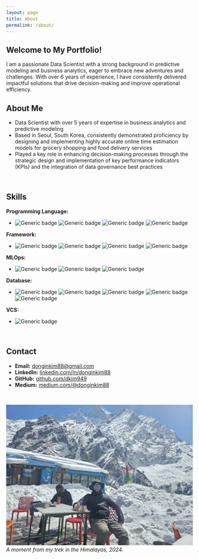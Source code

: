 ```yaml
---
layout: page
title: About
permalink: /about/
---
```


## Welcome to My Portfolio!
I am a passionate Data Scientist with a strong background in predictive modeling and business analytics, eager to embrace new adventures and challenges. With over 6 years of experience, I have consistently delivered impactful solutions that drive decision-making and improve operational efficiency.
<br>

## About Me
- Data Scientist with over 5 years of expertise in business analytics and predictive modeling
- Based in Seoul, South Korea, consistently demonstrated proficiency by designing and implementing highly accurate online time estimation models for grocery shopping and food delivery services
- Played a key role in enhancing decision-making processes through the strategic design and implementation of key performance indicators (KPIs) and the integration of data governance best practices
<br>




## Skills
**Programming Language:**
-  ![Generic badge](https://img.shields.io/badge/python-3776AB?style=for-the-badge&logo=python&logoColor=white) ![Generic badge](https://img.shields.io/badge/r-276DC3?style=for-the-badge&logo=r&logoColor=white) ![Generic badge](https://img.shields.io/badge/scala-DC322F?style=for-the-badge&logo=scala&logoColor=white) ![Generic badge](https://img.shields.io/badge/linux-FCC624?style=for-the-badge&logo=linux&logoColor=white) 
  
**Framework:**
- ![Generic badge](https://img.shields.io/badge/-sklearn-F7931E?style=for-the-badge&logo=scikit-learn&logoColor=white) ![Generic badge](https://img.shields.io/badge/-Tensorflow-FF6F00?style=for-the-badge&logo=Tensorflow&logoColor=white) ![Generic badge](https://img.shields.io/badge/-keras-D00000?style=for-the-badge&logo=keras&logoColor=white) ![Generic badge](https://img.shields.io/badge/-pytorch-EE4C2C?style=for-the-badge&logo=pytorch&logoColor=white)

**MLOps:** 
- ![Generic badge](https://img.shields.io/badge/-mlflow-0194E2?style=for-the-badge&logo=mlflow&logoColor=white) ![Generic badge](https://img.shields.io/badge/-kedro-FFC900?style=for-the-badge&logo=kedro&logoColor=white) ![Generic badge](https://img.shields.io/badge/Apache%20Airflow-017CEE?style=for-the-badge&logo=Apache%20Airflow&logoColor=white)

**Database:**
- ![Generic badge](https://img.shields.io/badge/-Mysql-4479A1?style=for-the-badge&logo=MySQL&logoColor=white) ![Generic badge](https://img.shields.io/badge/-trino-DD00A1?style=for-the-badge&logo=trino&logoColor=white) ![Generic badge](https://img.shields.io/badge/-presto-5890FF?style=for-the-badge&logo=presto&logoColor=white) ![Generic badge](https://img.shields.io/badge/-redshift-8C4FFF?style=for-the-badge&logo=amazon-redshift&logoColor=white) ![Generic badge](https://img.shields.io/badge/-bigquery-669DF6?style=for-the-badge&logo=google-bigquery&logoColor=white)

**VCS:** 
- ![Generic badge](https://img.shields.io/badge/-GIT-654FF0?style=for-the-badge&logo=Github&logoColor=white) 

<br>

## Contact
- **Email:** [donginkim88@gmail.com](mailto:donginkim88@gmail.com)
- **LinkedIn:** [linkedin.com/in/donginkim88](https://www.linkedin.com/in/donginkim88)
- **GitHub:** [github.com/dkim949](https://github.com/dkim949)
- **Medium:** [medium.com/@donginkim88](https://medium.com/@donginkim88)

<br>


![Exploring the Heights of Himalaya](./assets/images/himalaya.jpeg)
*A moment from my trek in the Himalayas, 2024.*